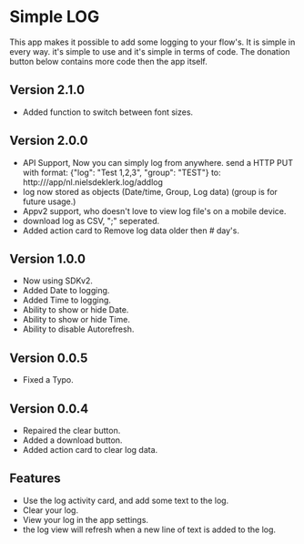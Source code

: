 # Simple LOG

This app makes it possible to add some logging to your flow's.
It is simple in every way. it's simple to use and it's simple in terms of code. The donation button below contains more code then the app itself.


## Version 2.1.0
* Added function to switch between font sizes.

## Version 2.0.0
* API Support, Now you can simply log from anywhere. 
    send a HTTP PUT
    with format: {"log": "Test 1,2,3", "group": "TEST"}
    to: http://<IP>/app/nl.nielsdeklerk.log/addlog
* log now stored as objects (Date/time, Group, Log data) (group is for future usage.)
* Appv2 support, who doesn't love to view log file's on a mobile device.
* download log as CSV, ";" seperated.
* Added action card to Remove log data older then # day's.

## Version 1.0.0
* Now using SDKv2.
* Added Date to logging.
* Added Time to logging.
* Ability to show or hide Date.
* Ability to show or hide Time.
* Ability to disable Autorefresh.

## Version 0.0.5
* Fixed a Typo.

## Version 0.0.4

* Repaired the clear button.
* Added a download button.
* Added action card to clear log data.


## Features

* Use the log activity card, and add some text to the log.
* Clear your log.
* View your log in the app settings.
* the log view will refresh when a new line of text is added to the log.